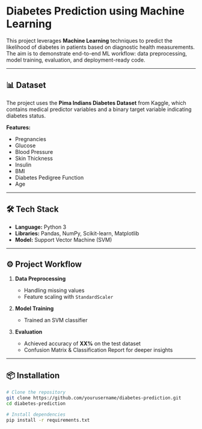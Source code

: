 # Diabetes Prediction using Machine Learning

This project leverages **Machine Learning** techniques to predict the likelihood of diabetes in patients based on diagnostic health measurements.  
The aim is to demonstrate end-to-end ML workflow: data preprocessing, model training, evaluation, and deployment-ready code.

---

## 📊 Dataset
The project uses the **Pima Indians Diabetes Dataset** from Kaggle, which contains medical predictor variables and a binary target variable indicating diabetes status.

**Features:**
- Pregnancies
- Glucose
- Blood Pressure
- Skin Thickness
- Insulin
- BMI
- Diabetes Pedigree Function
- Age

---

## 🛠️ Tech Stack
- **Language:** Python 3
- **Libraries:** Pandas, NumPy, Scikit-learn, Matplotlib
- **Model:** Support Vector Machine (SVM)

---

## ⚙️ Project Workflow
1. **Data Preprocessing**
   - Handling missing values
   - Feature scaling with `StandardScaler`

2. **Model Training**
   - Trained an SVM classifier

3. **Evaluation**
   - Achieved accuracy of **XX%** on the test dataset
   - Confusion Matrix & Classification Report for deeper insights

---

## 📦 Installation
```bash
# Clone the repository
git clone https://github.com/yourusername/diabetes-prediction.git
cd diabetes-prediction

# Install dependencies
pip install -r requirements.txt
